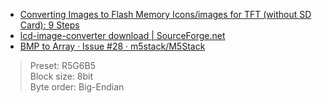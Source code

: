 - [Converting Images to Flash Memory Icons/images for TFT (without SD Card): 9 Steps](https://www.instructables.com/id/Converting-Images-to-Flash-Memory-Iconsimages-for-/)
- [lcd-image-converter download | SourceForge.net](https://sourceforge.net/projects/lcd-image-converter/)
- [BMP to Array · Issue #28 · m5stack/M5Stack](https://github.com/m5stack/M5Stack/issues/28)

> Preset: R5G6B5  
> Block size: 8bit  
> Byte order: Big-Endian
